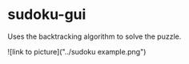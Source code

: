 # sudoku-gui

Uses the backtracking algorithm to solve the puzzle.

![link to picture]("../sudoku example.png")